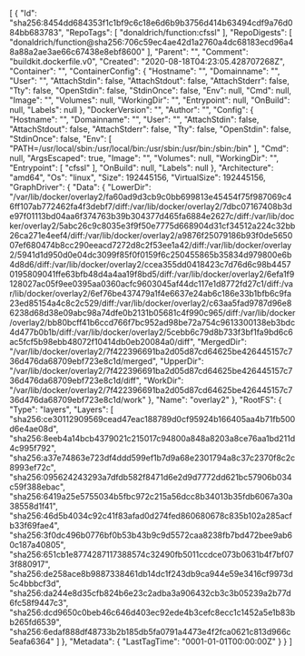 [
  {
    "Id": "sha256:8454dd684353f1c1bf9c6c18e6d6b9b3756d414b63494cdf9a76d084bb683783",
    "RepoTags": [
      "donaldrich/function:cfssl"
    ],
    "RepoDigests": [
      "donaldrich/function@sha256:706c59ec4ae42d1a2760a4dc68183ecd96a48a88a2ae3ae66c67438e8ebf8600"
    ],
    "Parent": "",
    "Comment": "buildkit.dockerfile.v0",
    "Created": "2020-08-18T04:23:05.428707268Z",
    "Container": "",
    "ContainerConfig": {
      "Hostname": "",
      "Domainname": "",
      "User": "",
      "AttachStdin": false,
      "AttachStdout": false,
      "AttachStderr": false,
      "Tty": false,
      "OpenStdin": false,
      "StdinOnce": false,
      "Env": null,
      "Cmd": null,
      "Image": "",
      "Volumes": null,
      "WorkingDir": "",
      "Entrypoint": null,
      "OnBuild": null,
      "Labels": null
    },
    "DockerVersion": "",
    "Author": "",
    "Config": {
      "Hostname": "",
      "Domainname": "",
      "User": "",
      "AttachStdin": false,
      "AttachStdout": false,
      "AttachStderr": false,
      "Tty": false,
      "OpenStdin": false,
      "StdinOnce": false,
      "Env": [
        "PATH=/usr/local/sbin:/usr/local/bin:/usr/sbin:/usr/bin:/sbin:/bin"
      ],
      "Cmd": null,
      "ArgsEscaped": true,
      "Image": "",
      "Volumes": null,
      "WorkingDir": "",
      "Entrypoint": [
        "cfssl"
      ],
      "OnBuild": null,
      "Labels": null
    },
    "Architecture": "amd64",
    "Os": "linux",
    "Size": 192445156,
    "VirtualSize": 192445156,
    "GraphDriver": {
      "Data": {
        "LowerDir": "/var/lib/docker/overlay2/fa60ad9d3cb9c0bb699813e45454f75f987069c46ff107ab772462fa4f3debf7/diff:/var/lib/docker/overlay2/7dbc07167408b3de97f01113bd04aa6f374763b39b304377d465fa6884e2627c/diff:/var/lib/docker/overlay2/5abc26c9c8035e3f9f50e7775d668904d31cf34512a224c32bb26ca271e4eef4/diff:/var/lib/docker/overlay2/a9876f25079186b93f0de565007ef680474b8cc290eeacd7272d8c2f53ee1a42/diff:/var/lib/docker/overlay2/5941d1d950d0e04dc3099f85f0f0159f6c250455865b35834d979800e6b4d8d6/diff:/var/lib/docker/overlay2/ccea355dd0418423c7d76d6c98b44570195809041ffe63bfb48d4a4aa19f8bd5/diff:/var/lib/docker/overlay2/6efa1f9128027ac05f9ee0395aa0360acfc9603045af44dc117e1d8772fd27c1/diff:/var/lib/docker/overlay2/6ef76be437479a1f4e6637e24ab6c186e33b1bfb6c9fa23ed85154a4c8c2c529/diff:/var/lib/docker/overlay2/c63aa5fad9787d96e86238d68d38e09abc98a74dfe0b2131b05681c4f990c965/diff:/var/lib/docker/overlay2/bb80bcff41b6ccd766f7bc952ad98be72a754c9613300138eb3bdc4d477b0b1b/diff:/var/lib/docker/overlay2/5cebb6c79d8b733f3bf1fa9bd6c6ac5fcf5b98ebb48072f10414db0eb20084a0/diff",
        "MergedDir": "/var/lib/docker/overlay2/7f422396691ba2d05d87cd64625be426445157c736d476da68709ebf723e8c1d/merged",
        "UpperDir": "/var/lib/docker/overlay2/7f422396691ba2d05d87cd64625be426445157c736d476da68709ebf723e8c1d/diff",
        "WorkDir": "/var/lib/docker/overlay2/7f422396691ba2d05d87cd64625be426445157c736d476da68709ebf723e8c1d/work"
      },
      "Name": "overlay2"
    },
    "RootFS": {
      "Type": "layers",
      "Layers": [
        "sha256:ce30112909569cead47eac188789d0cf95924b166405aa4b71fb500d6e4ae08d",
        "sha256:8eeb4a14bcb4379021c215017c94800a848a8203a8ce76aa1bd211d4c995f792",
        "sha256:a37e74863e723df4ddd599ef1b7d9a68e2301794a8c37c2370f8c2c8993ef72c",
        "sha256:095624243293a7dfdb582f8471d6e2d9d7772dd621bc57906b034c59f388ebac",
        "sha256:6419a25e5755034b5fbc972c215a56dcc8b34013b35fdb6067a30a38558d1f41",
        "sha256:46d5b4034c92c41f83afad0d274fed860680678c835b102a285acfb33f69fae4",
        "sha256:3f0dc496b0776bf0b53b43b9c9d5572caa8238fb7bd472bee9ab60c187a40805",
        "sha256:651cb1e8774287117388574c32490fb5011ccdce073b0631b4f7bf073f880917",
        "sha256:de258ace8b9887338461db14dc1f243db9ca944e59e3416cf9973d5c4bbbcf3d",
        "sha256:da244e8d35cfb824b6e23c2adba3a906432cb3c3b05239a2b77d6fc58f9447c3",
        "sha256:dcd9650c0beb46c646d403ec92ede4b3cefc8ecc1c1452a5e1b83bb265fd6539",
        "sha256:6edaf888df48733b2b185db5fa0791a4473e4f2fca0621c813d966c5eafa6364"
      ]
    },
    "Metadata": {
      "LastTagTime": "0001-01-01T00:00:00Z"
    }
  }
]

